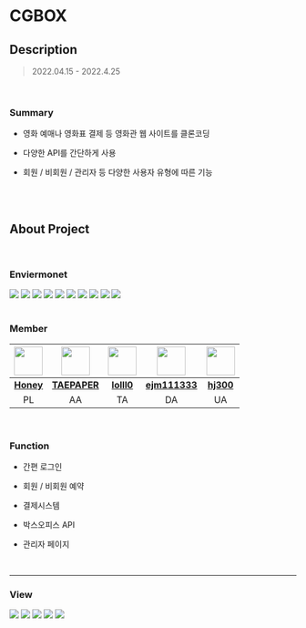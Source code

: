 # CGBOX



## Description

> 2022.04.15 - 2022.4.25



  

  <br>

### Summary

* 영화 예매나 영화표 결제 등 영화관 웹 사이트를 클론코딩
* 다양한 API를 간단하게 사용
* 회원 / 비회원 / 관리자 등 다양한 사용자 유형에 따른 기능

  



  <br>

  <br>

  

## About Project
  

  <br>

### Enviermonet






<div>
  
<img src="https://img.shields.io/badge/HTML5-E34F26?style=flat-square&logo=HTML5&logoColor=white"/>
<img src="https://img.shields.io/badge/CSS-1572B6?style=flat-square&logo=CSS3&logoColor=white"/>
<img src="https://img.shields.io/badge/JavaScript-F7DF1E?style=flat-square&logo=JavaScript&logoColor=white"/>
<img src="https://img.shields.io/badge/Java-007396?style=flat-square&logo=Java&logoColor=white"/>
<img src="https://img.shields.io/badge/Oracle-F80000?style=flat-square&logo=Oracle&logoColor=white"/>
<img src="https://img.shields.io/badge/Eclipse IDE-2C2255?style=flat-square&logo=Eclipse IDE&logoColor=white"/>
<img src="https://img.shields.io/badge/Bootstrap-7952B3?style=flat-square&logo=Bootstrap&logoColor=white"/>
<img src="https://img.shields.io/badge/Apache Tomcat-F8DC75?style=flat-square&logo=Apache Tomcat&logoColor=black"/>
<img src="https://img.shields.io/badge/jQuery-0769AD?style=flat-square&logo=jQuery&logoColor=white"/> 
<img src="https://img.shields.io/badge/Redmine-B32024?style=flat-square&logo=Redmine&logoColor=white"/>
  
</div>
  
  
  <br>

  

### Member

| <img src="https://avatars.githubusercontent.com/honey7734" style="width:50px;"> | <img src="https://avatars.githubusercontent.com/TAEPAPER" style="width:50px;"> | <img src="https://avatars.githubusercontent.com/lolll0" style="width:50px;"> | <img src="https://avatars.githubusercontent.com/ejm111333" style="width:50px;"> | <img src="https://avatars.githubusercontent.com/hj300" style="width:50px;"> |
| :--------------: | :------------------------------------------------:  | :------------------------------------------------:  | :------------------------------------------------:  | :------------------------------------------------: |
  |     <a href="https://github.com/honey7734">**Honey**</a>     |   <a href="https://github.com/TAEPAPER">**TAEPAPER**</a>  |   <a href="https://github.com/lolll0">**lolll0**</a>  | <a href="https://github.com/ejm111333">**ejm111333**</a> | <a href="https://github.com/hj300">**hj300**</a> |
|     PL     |     AA     |     TA     |     DA     |     UA     |



  

  <br>

### Function

* 간편 로그인 
* 회원 / 비회원 예약
* 결제시스템
* 박스오피스 API
* 관리자 페이지


  <br>


***

### View

<img src="https://user-images.githubusercontent.com/57380647/165050725-eefb3ece-31ba-4bb5-a3d6-8a1f004997aa.PNG"/>
<img src="https://user-images.githubusercontent.com/57380647/165050919-4d4f44da-bbe4-4359-9d84-755a0bb12bd5.PNG"/>
<img src="https://user-images.githubusercontent.com/57380647/165050924-d647a07e-a742-414d-88c0-a0f2b56d48a3.PNG"/>
<img src="https://user-images.githubusercontent.com/57380647/165050926-ce1011e7-2f64-470f-8d3f-fdd9fdf111ff.PNG"/>
<img src="https://user-images.githubusercontent.com/57380647/165050930-f3590d72-e688-41fd-98bd-b8fe4dc3ed35.PNG"/>

